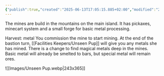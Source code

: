 ```yaml
---
{"publish":true,"created":"2025-06-13T17:05:15.885+02:00","modified":"2025-07-18T17:56:36.443+02:00","cssclasses":""}
---
```


The mines are build in the mountains on the main island. It has pickaxes, minecart system and a small forge for basic metal processing.

Harvest: metal You commission the mine to start mining. At the end of the bastion turn, [[Facilities Keepers/Unseen Pup]] will give you any metals she has mined. There is a change to find magical metals deep in the mines. Basic metal will already be smelted to bars, but special metal will remain ores.

![[Images/Unseen Pup.webp|243x365]]